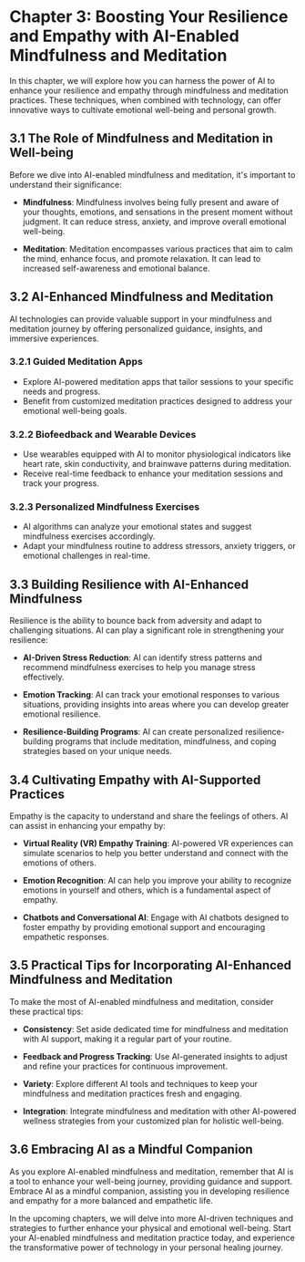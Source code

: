 Chapter 3: Boosting Your Resilience and Empathy with AI-Enabled Mindfulness and Meditation
==========================================================================================

In this chapter, we will explore how you can harness the power of AI to enhance your resilience and empathy through mindfulness and meditation practices. These techniques, when combined with technology, can offer innovative ways to cultivate emotional well-being and personal growth.

3.1 The Role of Mindfulness and Meditation in Well-being
--------------------------------------------------------

Before we dive into AI-enabled mindfulness and meditation, it's important to understand their significance:

* **Mindfulness**: Mindfulness involves being fully present and aware of your thoughts, emotions, and sensations in the present moment without judgment. It can reduce stress, anxiety, and improve overall emotional well-being.

* **Meditation**: Meditation encompasses various practices that aim to calm the mind, enhance focus, and promote relaxation. It can lead to increased self-awareness and emotional balance.

3.2 AI-Enhanced Mindfulness and Meditation
------------------------------------------

AI technologies can provide valuable support in your mindfulness and meditation journey by offering personalized guidance, insights, and immersive experiences.

### **3.2.1 Guided Meditation Apps**

* Explore AI-powered meditation apps that tailor sessions to your specific needs and progress.
* Benefit from customized meditation practices designed to address your emotional well-being goals.

### **3.2.2 Biofeedback and Wearable Devices**

* Use wearables equipped with AI to monitor physiological indicators like heart rate, skin conductivity, and brainwave patterns during meditation.
* Receive real-time feedback to enhance your meditation sessions and track your progress.

### **3.2.3 Personalized Mindfulness Exercises**

* AI algorithms can analyze your emotional states and suggest mindfulness exercises accordingly.
* Adapt your mindfulness routine to address stressors, anxiety triggers, or emotional challenges in real-time.

3.3 Building Resilience with AI-Enhanced Mindfulness
----------------------------------------------------

Resilience is the ability to bounce back from adversity and adapt to challenging situations. AI can play a significant role in strengthening your resilience:

* **AI-Driven Stress Reduction**: AI can identify stress patterns and recommend mindfulness exercises to help you manage stress effectively.

* **Emotion Tracking**: AI can track your emotional responses to various situations, providing insights into areas where you can develop greater emotional resilience.

* **Resilience-Building Programs**: AI can create personalized resilience-building programs that include meditation, mindfulness, and coping strategies based on your unique needs.

3.4 Cultivating Empathy with AI-Supported Practices
---------------------------------------------------

Empathy is the capacity to understand and share the feelings of others. AI can assist in enhancing your empathy by:

* **Virtual Reality (VR) Empathy Training**: AI-powered VR experiences can simulate scenarios to help you better understand and connect with the emotions of others.

* **Emotion Recognition**: AI can help you improve your ability to recognize emotions in yourself and others, which is a fundamental aspect of empathy.

* **Chatbots and Conversational AI**: Engage with AI chatbots designed to foster empathy by providing emotional support and encouraging empathetic responses.

3.5 Practical Tips for Incorporating AI-Enhanced Mindfulness and Meditation
---------------------------------------------------------------------------

To make the most of AI-enabled mindfulness and meditation, consider these practical tips:

* **Consistency**: Set aside dedicated time for mindfulness and meditation with AI support, making it a regular part of your routine.

* **Feedback and Progress Tracking**: Use AI-generated insights to adjust and refine your practices for continuous improvement.

* **Variety**: Explore different AI tools and techniques to keep your mindfulness and meditation practices fresh and engaging.

* **Integration**: Integrate mindfulness and meditation with other AI-powered wellness strategies from your customized plan for holistic well-being.

3.6 Embracing AI as a Mindful Companion
---------------------------------------

As you explore AI-enabled mindfulness and meditation, remember that AI is a tool to enhance your well-being journey, providing guidance and support. Embrace AI as a mindful companion, assisting you in developing resilience and empathy for a more balanced and empathetic life.

In the upcoming chapters, we will delve into more AI-driven techniques and strategies to further enhance your physical and emotional well-being. Start your AI-enabled mindfulness and meditation practice today, and experience the transformative power of technology in your personal healing journey.
